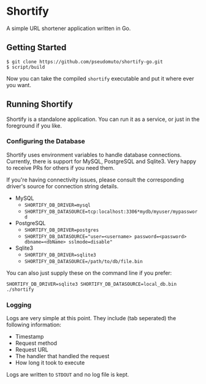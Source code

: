 # Shortify

A simple URL shortener application written in Go.

## Getting Started

```
$ git clone https://github.com/pseudomuto/shortify-go.git
$ script/build
```

Now you can take the compiled `shortify` executable and put it where ever you want.

## Running Shortify

Shortify is a standalone application. You can run it as a service, or just in the foreground if you
like.

### Configuring the Database

Shortify uses environment variables to handle database connections. Currently, there is support for
MySQL, PostgreSQL and Sqlite3. Very happy to receive PRs for others if you need them.

If you're having connectivity issues, please consult the corresponding driver's source for
connection string details.

* MySQL
    * `SHORTIFY_DB_DRIVER=mysql`
    * `SHORTIFY_DB_DATASOURCE=tcp:localhost:3306*mydb/myuser/mypassword`
* PostgreSQL
    * `SHORTIFY_DB_DRIVER=postgres`
    * `SHORTIFY_DB_DATASOURCE="user=<username> password=<password> dbname=<dbName> sslmode=disable"`
* Sqlite3
    * `SHORTIFY_DB_DRIVER=sqlite3`
    * `SHORTIFY_DB_DATASOURCE=/path/to/db/file.bin`

You can also just supply these on the command line if you prefer:

`SHORTIFY_DB_DRIVER=sqlite3 SHORTIFY_DB_DATASOURCE=local_db.bin ./shortify`

### Logging

Logs are very simple at this point. They include (tab seperated) the following information:

* Timestamp
* Request method
* Request URL
* The handler that handled the request
* How long it took to execute

Logs are written to `STDOUT` and no log file is kept.
